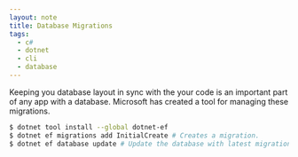 ```yaml
---
layout: note
title: Database Migrations
tags:
  - c#
  - dotnet
  - cli
  - database
---
```


Keeping you database layout in sync with the your code is an important part of
any app with a database. Microsoft has created a tool for managing these
migrations.

```bash
$ dotnet tool install --global dotnet-ef
$ dotnet ef migrations add InitialCreate # Creates a migration.
$ dotnet ef database update # Update the database with latest migration.
```

